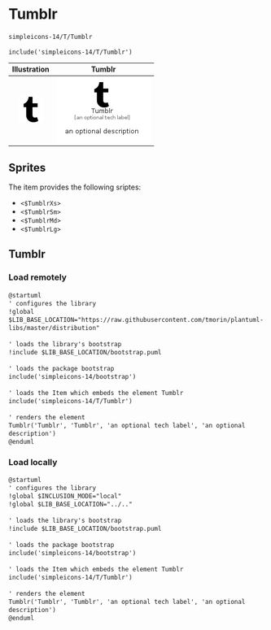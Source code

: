 # Tumblr


```text
simpleicons-14/T/Tumblr
```

```text
include('simpleicons-14/T/Tumblr')
```



| Illustration | Tumblr |
| :---: | :---: |
| ![illustration for Illustration](../../simpleicons-14/T/Tumblr.png) | ![illustration for Tumblr](../../simpleicons-14/T/Tumblr.Local.png) |



## Sprites
The item provides the following sriptes:

- `<$TumblrXs>`
- `<$TumblrSm>`
- `<$TumblrMd>`
- `<$TumblrLg>`





## Tumblr

### Load remotely
```plantuml
@startuml
' configures the library
!global $LIB_BASE_LOCATION="https://raw.githubusercontent.com/tmorin/plantuml-libs/master/distribution"

' loads the library's bootstrap
!include $LIB_BASE_LOCATION/bootstrap.puml

' loads the package bootstrap
include('simpleicons-14/bootstrap')

' loads the Item which embeds the element Tumblr
include('simpleicons-14/T/Tumblr')

' renders the element
Tumblr('Tumblr', 'Tumblr', 'an optional tech label', 'an optional description')
@enduml
```

### Load locally
```plantuml
@startuml
' configures the library
!global $INCLUSION_MODE="local"
!global $LIB_BASE_LOCATION="../.."

' loads the library's bootstrap
!include $LIB_BASE_LOCATION/bootstrap.puml

' loads the package bootstrap
include('simpleicons-14/bootstrap')

' loads the Item which embeds the element Tumblr
include('simpleicons-14/T/Tumblr')

' renders the element
Tumblr('Tumblr', 'Tumblr', 'an optional tech label', 'an optional description')
@enduml
```

